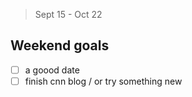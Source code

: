 >Sept 15 - Oct 22




## Weekend goals
- [ ] a goood date 
- [ ] finish cnn blog / or try something new